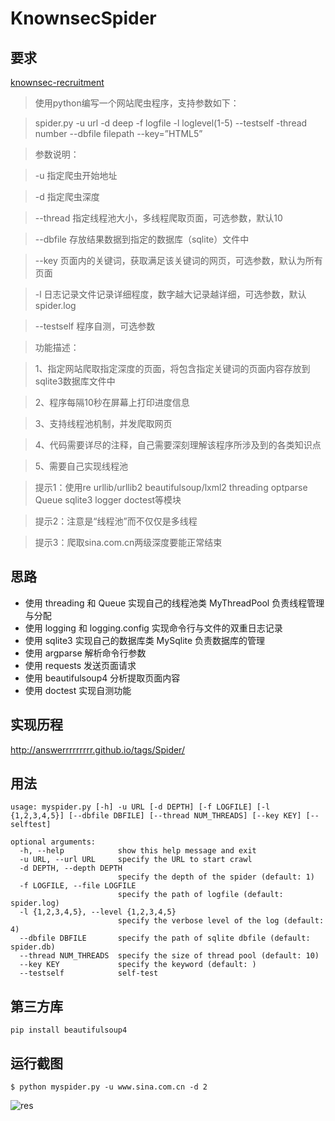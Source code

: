 # KnownsecSpider

## 要求

[knownsec-recruitment](http://blog.knownsec.com/2012/02/knownsec-recruitment/)

>使用python编写一个网站爬虫程序，支持参数如下：

>spider.py -u url -d deep -f logfile -l loglevel(1-5)  --testself -thread number --dbfile  filepath  --key=”HTML5”

 

>参数说明：

>-u 指定爬虫开始地址

>-d 指定爬虫深度

>--thread 指定线程池大小，多线程爬取页面，可选参数，默认10

>--dbfile 存放结果数据到指定的数据库（sqlite）文件中

>--key 页面内的关键词，获取满足该关键词的网页，可选参数，默认为所有页面

>-l 日志记录文件记录详细程度，数字越大记录越详细，可选参数，默认spider.log

>--testself 程序自测，可选参数

 

>功能描述：

>1、指定网站爬取指定深度的页面，将包含指定关键词的页面内容存放到sqlite3数据库文件中

>2、程序每隔10秒在屏幕上打印进度信息

>3、支持线程池机制，并发爬取网页

>4、代码需要详尽的注释，自己需要深刻理解该程序所涉及到的各类知识点

>5、需要自己实现线程池

 

>提示1：使用re  urllib/urllib2  beautifulsoup/lxml2  threading optparse Queue  sqlite3 logger  doctest等模块

>提示2：注意是“线程池”而不仅仅是多线程

>提示3：爬取sina.com.cn两级深度要能正常结束

 


## 思路
- 使用 threading 和 Queue 实现自己的线程池类 MyThreadPool 负责线程管理与分配
- 使用 logging 和 logging.config 实现命令行与文件的双重日志记录
- 使用 sqlite3 实现自己的数据库类 MySqlite 负责数据库的管理
- 使用 argparse 解析命令行参数
- 使用 requests 发送页面请求
- 使用 beautifulsoup4 分析提取页面内容
- 使用 doctest 实现自测功能

## 实现历程

http://answerrrrrrrrr.github.io/tags/Spider/

## 用法

```shell 
usage: myspider.py [-h] -u URL [-d DEPTH] [-f LOGFILE] [-l {1,2,3,4,5}] [--dbfile DBFILE] [--thread NUM_THREADS] [--key KEY] [--selftest]

optional arguments:
  -h, --help            show this help message and exit
  -u URL, --url URL     specify the URL to start crawl
  -d DEPTH, --depth DEPTH
                        specify the depth of the spider (default: 1)
  -f LOGFILE, --file LOGFILE
                        specify the path of logfile (default: spider.log)
  -l {1,2,3,4,5}, --level {1,2,3,4,5}
                        specify the verbose level of the log (default: 4)
  --dbfile DBFILE       specify the path of sqlite dbfile (default: spider.db)
  --thread NUM_THREADS  specify the size of thread pool (default: 10)
  --key KEY             specify the keyword (default: )
  --testself            self-test
```

## 第三方库

```shell
pip install beautifulsoup4
```

## 运行截图
```
$ python myspider.py -u www.sina.com.cn -d 2
```

![res](http://7xsrqj.com2.z0.glb.clouddn.com/%E5%B1%8F%E5%B9%95%E5%BF%AB%E7%85%A7%202016-04-09%20%E4%B8%8A%E5%8D%888.41.41.png)